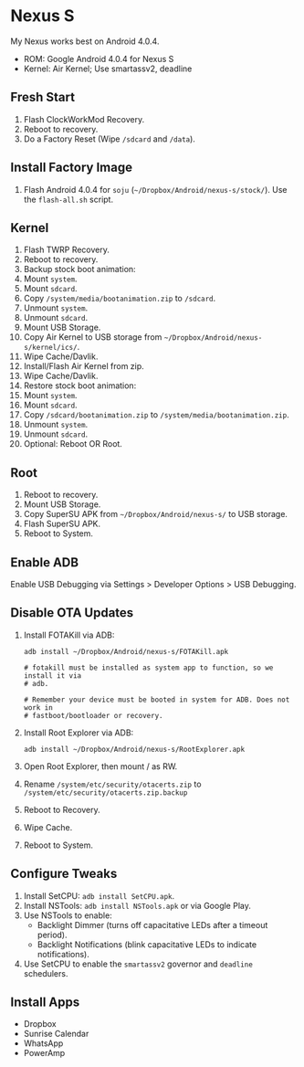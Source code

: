 # Nexus S

My Nexus works best on Android 4.0.4.

- ROM: Google Android 4.0.4 for Nexus S
- Kernel:  Air Kernel; Use smartassv2, deadline


## Fresh Start

1. Flash ClockWorkMod Recovery.
2. Reboot to recovery.
3. Do a Factory Reset (Wipe `/sdcard` and `/data`).

## Install Factory Image

1. Flash Android 4.0.4 for `soju` (`~/Dropbox/Android/nexus-s/stock/`).  Use the
`flash-all.sh` script.

## Kernel

1. Flash TWRP Recovery. 
2. Reboot to recovery.
3. Backup stock boot animation:
  1. Mount `system`. 
  2. Mount `sdcard`.
  3. Copy `/system/media/bootanimation.zip` to `/sdcard`.
  4. Unmount `system`.
  5. Unmount `sdcard`.
4. Mount USB Storage.
5. Copy Air Kernel to USB storage from `~/Dropbox/Android/nexus-s/kernel/ics/`.
6. Wipe Cache/Davlik.
7. Install/Flash Air Kernel from zip.
8. Wipe Cache/Davlik.
9. Restore stock boot animation:
  1. Mount `system`.
  2. Mount `sdcard`.
  3. Copy `/sdcard/bootanimation.zip` to `/system/media/bootanimation.zip`.
  4. Unmount `system`.
  5. Unmount `sdcard`.
10. Optional: Reboot OR Root.

## Root

1. Reboot to recovery.
2. Mount USB Storage.
3. Copy SuperSU APK from `~/Dropbox/Android/nexus-s/` to USB storage.
4. Flash SuperSU APK.
5. Reboot to System.

## Enable ADB
Enable USB Debugging via Settings > Developer Options > USB Debugging.

## Disable OTA Updates
1. Install FOTAKill via ADB:

   ~~~
   adb install ~/Dropbox/Android/nexus-s/FOTAKill.apk

   # fotakill must be installed as system app to function, so we install it via
   # adb.

   # Remember your device must be booted in system for ADB. Does not work in
   # fastboot/bootloader or recovery.
   ~~~
   
2. Install Root Explorer via ADB:

   ~~~
   adb install ~/Dropbox/Android/nexus-s/RootExplorer.apk
   ~~~

3. Open Root Explorer, then mount / as RW.
4. Rename `/system/etc/security/otacerts.zip` to
   `/system/etc/security/otacerts.zip.backup`
5. Reboot to Recovery.
6. Wipe Cache.
7. Reboot to System.

## Configure Tweaks

1. Install SetCPU: `adb install SetCPU.apk`.
2. Install NSTools: `adb install NSTools.apk` or via Google Play. 
3. Use NSTools to enable: 
   - Backlight Dimmer (turns off capacitative LEDs after a timeout period).
   - Backlight Notifications (blink capacitative LEDs to indicate
       notifications).
4. Use SetCPU to enable the `smartassv2` governor and `deadline` schedulers.


## Install Apps

- Dropbox
- Sunrise Calendar
- WhatsApp
- PowerAmp
